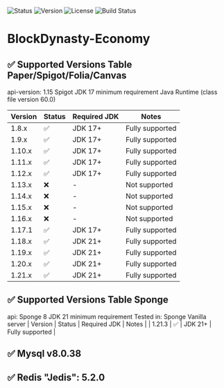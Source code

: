 ![Status](https://img.shields.io/badge/Status-In%20Progress-yellow)
![Version](https://img.shields.io/badge/Version-1.0.0-blue)
![License](https://img.shields.io/badge/License-Apache%20v2.0-blue.svg)
![Build Status](https://img.shields.io/badge/Build-Passing-brightgreen)

# BlockDynasty-Economy

## ✅ Supported Versions Table Paper/Spigot/Folia/Canvas
api-version: 1.15 Spigot
JDK 17 minimum requirement
Java Runtime (class file version 60.0)

| Version | Status | Required JDK | Notes |
|---------|--------|--------------|-------|
| 1.8.x   | ✅     | JDK 17+      | Fully supported |
| 1.9.x   | ✅     | JDK 17+      | Fully supported |
| 1.10.x  | ✅     | JDK 17+      | Fully supported |
| 1.11.x  | ✅     | JDK 17+      | Fully supported |
| 1.12.x  | ✅     | JDK 17+      | Fully supported |
| 1.13.x  | ❌     | -            | Not supported |
| 1.14.x  | ❌     | -            | Not supported |
| 1.15.x  | ❌     | -            | Not supported |
| 1.16.x  | ❌     | -            | Not supported |
| 1.17.1  | ✅     | JDK 17+      | Fully supported |
| 1.18.x  | ✅     | JDK 21+      | Fully supported |
| 1.19.x  | ✅     | JDK 21+      | Fully supported |
| 1.20.x  | ✅     | JDK 21+      | Fully supported |
| 1.21.x  | ✅     | JDK 21+      | Fully supported |

## ✅ Supported Versions Table Sponge
api: Sponge 8
JDK 21 minimum requirement
Tested in: Sponge Vanilla server
| Version | Status | Required JDK | Notes |
| 1.21.3   | ✅     | JDK 21+      | Fully supported |


## ✅ Mysql v8.0.38
## ✅ Redis "Jedis": 5.2.0

